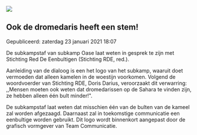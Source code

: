 


![](/images/articlethumbnails/dromedaris.png)


Ook de dromedaris heeft een stem!
----------------------------------





 Gepubliceerd: zaterdag 23 januari 2021 18:07
   




 De subkampstaf van subkamp Oase laat weten in gesprek te zijn met Stichting Red De Eenbultigen (Stichting RDE, red.).
 



 Aanleiding van de dialoog is een het logo van het subkamp, waaruit doet vermoeden dat alleen kamelen in de woestijn voorkomen. Volgend de woordvoerder van Stichting RDE, Doris Darius, veroorzaakt dit verwarring: ,,Mensen moeten ook weten dat dromedarissen op de Sahara te vinden zijn, ze hebben alleen één bult minder!".
 



 De subkampstaf laat weten dat misschien één van de bulten van de kameel zal worden afgezaagd. Daarnaast zal in toekomstige communicatie een eenbultige worden gebruikt. Dit logo wordt binnenkort aangepast door de grafisch vormgever van Team Communicatie.
 








